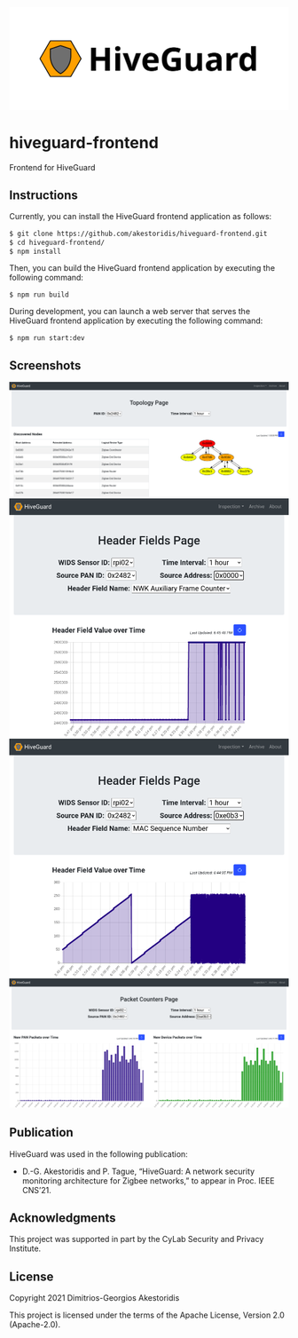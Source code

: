 <img src="https://github.com/akestoridis/hiveguard-frontend/raw/36eb62eb417f3ee6ddd7fb740975be66a0792fa6/hiveguard-header.png">

# hiveguard-frontend

Frontend for HiveGuard


## Instructions

Currently, you can install the HiveGuard frontend application as follows:
```console
$ git clone https://github.com/akestoridis/hiveguard-frontend.git
$ cd hiveguard-frontend/
$ npm install
```

Then, you can build the HiveGuard frontend application by executing the following command:
```console
$ npm run build
```

During development, you can launch a web server that serves the HiveGuard frontend application by executing the following command:
```console
$ npm run start:dev
```


## Screenshots

<img src="https://github.com/akestoridis/hiveguard-frontend/raw/944e03998224404b823b1220888ceffd84e589d0/hiveguard-demo-topology-page.png">

<img src="https://github.com/akestoridis/hiveguard-frontend/raw/c4332b57b0ae46a1b59cdc5da63f74e1c1bada8e/hiveguard-attack13-nwkaux-header-fields-page-rpi02-0x0000.png">

<img src="https://github.com/akestoridis/hiveguard-frontend/raw/c4332b57b0ae46a1b59cdc5da63f74e1c1bada8e/hiveguard-attack13-mac-header-fields-page-rpi02-0xe0b3.png">

<img src="https://github.com/akestoridis/hiveguard-frontend/raw/c4332b57b0ae46a1b59cdc5da63f74e1c1bada8e/hiveguard-attack13-packet-counters-page-rpi02-0xe0b3.png">


## Publication

HiveGuard was used in the following publication:

* D.-G. Akestoridis and P. Tague, “HiveGuard: A network security monitoring architecture for Zigbee networks,” to appear in Proc. IEEE CNS’21.


## Acknowledgments

This project was supported in part by the CyLab Security and Privacy Institute.


## License

Copyright 2021 Dimitrios-Georgios Akestoridis

This project is licensed under the terms of the Apache License, Version 2.0 (Apache-2.0).

